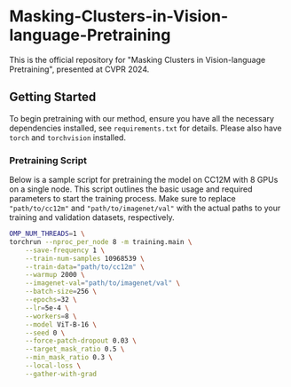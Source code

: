 # Masking-Clusters-in-Vision-language-Pretraining

This is the official repository for "Masking Clusters in Vision-language Pretraining", presented at CVPR 2024.

## Getting Started

To begin pretraining with our method, ensure you have all the necessary dependencies installed, see `requirements.txt` for details. Please also have `torch` and `torchvision` installed.

### Pretraining Script

Below is a sample script for pretraining the model on CC12M with 8 GPUs on a single node. This script outlines the basic usage and required parameters to start the training process. Make sure to replace `"path/to/cc12m"` and `"path/to/imagenet/val"` with the actual paths to your training and validation datasets, respectively.

```bash 
OMP_NUM_THREADS=1 \
torchrun --nproc_per_node 8 -m training.main \
    --save-frequency 1 \
    --train-num-samples 10968539 \
    --train-data="path/to/cc12m" \
    --warmup 2000 \
    --imagenet-val="path/to/imagenet/val" \
    --batch-size=256 \
    --epochs=32 \
    --lr=5e-4 \
    --workers=8 \
    --model ViT-B-16 \
    --seed 0 \
    --force-patch-dropout 0.03 \
    --target_mask_ratio 0.5 \
    --min_mask_ratio 0.3 \
    --local-loss \
    --gather-with-grad

```